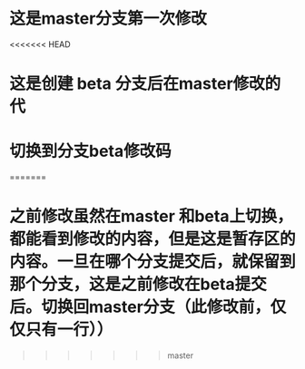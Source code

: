 # 这是master分支第一次修改
<<<<<<< HEAD
# 这是创建 beta 分支后在master修改的代
# 切换到分支beta修改码
=======
# 之前修改虽然在master 和beta上切换，都能看到修改的内容，但是这是暂存区的内容。一旦在哪个分支提交后，就保留到那个分支，这是之前修改在beta提交后。切换回master分支（此修改前，仅仅只有一行））
>>>>>>> master
